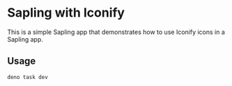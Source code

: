 # Sapling with Iconify

This is a simple Sapling app that demonstrates how to use Iconify icons in a Sapling app.

## Usage

```
deno task dev
```
